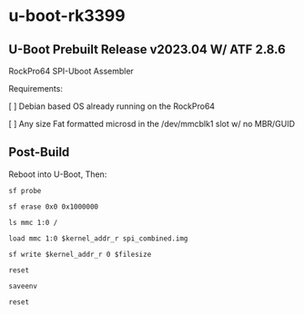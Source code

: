 # u-boot-rk3399
## U-Boot Prebuilt Release v2023.04 W/ ATF 2.8.6


RockPro64 SPI-Uboot Assembler

Requirements:

[ ] Debian based OS already running on the RockPro64

[ ] Any size Fat formatted microsd in the /dev/mmcblk1 slot w/ no MBR/GUID


## Post-Build

Reboot into U-Boot, Then:

`sf probe`

`sf erase 0x0 0x1000000`

`ls mmc 1:0 /`

`load mmc 1:0 $kernel_addr_r spi_combined.img`

`sf write $kernel_addr_r 0 $filesize`

`reset`

`saveenv`

`reset`
